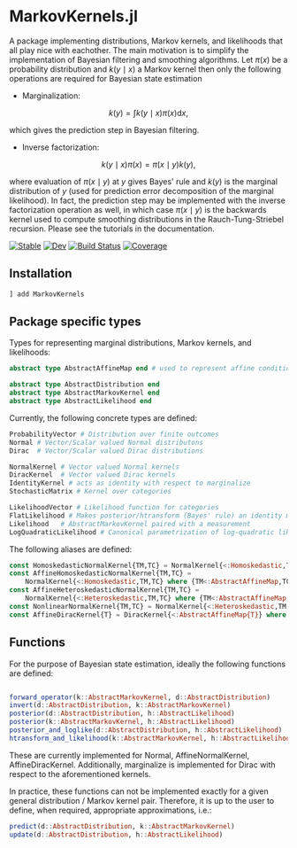 # MarkovKernels.jl

A package implementing distributions, Markov kernels, and likelihoods that all play nice with eachother.
The main motivation is to simplify the implementation of Bayesian filtering and smoothing algorithms.
Let $\pi(x)$ be a probability distribution and $k(y\mid x)$ a Markov kernel then only the following operations are required for Bayesian state estimation

* Marginalization:

$$
k(y) = \int k(y\mid x) \pi(x) \mathrm{d} x,
$$

which gives the prediction step in Bayesian filtering.

* Inverse factorization:

$$
k(y\mid x)\pi(x) = \pi(x \mid y) k(y),
$$

where evaluation of $\pi(x \mid y)$ at $y$ gives Bayes' rule and $k(y)$ is the marginal distribution of $y$ (used for prediction error decomposition of the marginal likelihood). In fact, the prediction step may be implemented with the inverse factorization operation as well, in which case $\pi(x\mid y)$ is the backwards kernel used to compute smoothing distributions in the Rauch-Tung-Striebel recursion.
Please see the tutorials in the documentation.

[![Stable](https://img.shields.io/badge/docs-stable-blue.svg)](https://filtron.github.io/MarkovKernels.jl/stable/)
[![Dev](https://img.shields.io/badge/docs-dev-blue.svg)](https://filtron.github.io/MarkovKernels.jl/dev/)
[![Build Status](https://github.com/filtron/MarkovKernels.jl/actions/workflows/CI.yml/badge.svg?branch=main)](https://github.com/filtron/MarkovKernels.jl/actions/workflows/CI.yml?query=branch%3Amain)
[![Coverage](https://codecov.io/gh/filtron/MarkovKernels.jl/branch/main/graph/badge.svg)](https://codecov.io/gh/filtron/MarkovKernels.jl)

## Installation

```julia
] add MarkovKernels
```

## Package specific types

Types for representing marginal distributions, Markov kernels, and likelihoods:

```julia
abstract type AbstractAffineMap end # used to represent affine conditional means

abstract type AbstractDistribution end
abstract type AbstractMarkovKernel end
abstract type AbstractLikelihood end
```

Currently, the following concrete types are defined:

```julia
ProbabilityVector # Distribution over finite outcomes
Normal # Vector/Scalar valued Normal distributons
Dirac  # Vector/Scalar valued Dirac distributions

NormalKernel # Vector valued Normal kernels
DiracKernel  # Vector valued Dirac kernels
IdentityKernel # acts as identity with respect to marginalize
StochasticMatrix # Kernel over categories

LikelihoodVector # Likelihood function for categories
FlatLikelihood # Makes posterior/htransform (Bayes' rule) an identity mapping
Likelihood   # AbstractMarkovKernel paired with a measurement
LogQuadraticLikelihood # Canonical parametrization of log-quadratic likelihood functions
```

The following aliases are defined:

```julia
const HomoskedasticNormalKernel{TM,TC} = NormalKernel{<:Homoskedastic,TM,TC} where {TM,TC} # constant conditional covariance
const AffineHomoskedasticNormalKernel{TM,TC} =
    NormalKernel{<:Homoskedastic,TM,TC} where {TM<:AbstractAffineMap,TC} # affine conditional mean, constant conditional covariance
const AffineHeteroskedasticNormalKernel{TM,TC} =
    NormalKernel{<:Heteroskedastic,TM,TC} where {TM<:AbstractAffineMap,TC} # affine conditional mean, non-constant covariance
const NonlinearNormalKernel{TM,TC} = NormalKernel{<:Heteroskedastic,TM,TC} where {TM,TC} # the general, nonlinear case
const AffineDiracKernel{T} = DiracKernel{<:AbstractAffineMap{T}} where {T}
```

## Functions

For the purpose of Bayesian state estimation, ideally the following functions are defined:

```julia

forward_operator(k::AbstractMarkovKernel, d::AbstractDistribution)
invert(d::AbstractDistribution, k::AbstractMarkovKernel)
posterior(d::AbstractDistribution, h::AbstractLikelihood)
posterior(k::AbstractMarkovKernel, h::AbstractLikelihood)
posterior_and_loglike(d::AbstractDistribution, h::AbstractLikelihood)
htransform_and_likelihood(k::AbstractMarkovKernel, h::AbstractLikelihood)
```

These are currently implemented for Normal, AffineNormalKernel, AffineDiracKernel.
Additionally, marginalize is implemented for Dirac with respect to the aforementioned kernels.

In practice, these functions can not be implemented exactly for a given general distribution / Markov kernel pair.
Therefore, it is up to the user to define, when required, appropriate approximations, i.e.:

```julia
predict(d::AbstractDistribution, k::AbstractMarkovKernel)
update(d::AbstractDistribution, h::AbstractLikelihood)
```
